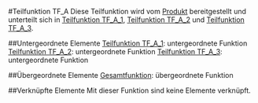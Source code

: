 #Teilfunktion TF_A
Diese Teilfunktion wird vom [Produkt](Produkt.md) bereitgestellt und unterteilt sich in [Teilfunktion TF_A_1](TF_A_1.md), [Teilfunktion TF_A_2](TF_A_2.md) und [Teilfunktion TF_A_3](TF_A_3.md).

##Untergeordnete Elemente
[Teilfunktion TF_A_1](TF_A_1.md): untergeordnete Funktion
[Teilfunktion TF_A_2](TF_A_2.md): untergeordnete Funktion
[Teilfunktion TF_A_3](TF_A_3.md): untergeordnete Funktion

##Übergeordnete Elemente
[Gesamtfunktion](Gesamtfunktion.md): übergeordnete Funktion

##Verknüpfte Elemente
Mit dieser Funktion sind keine Elemente verknüpft.